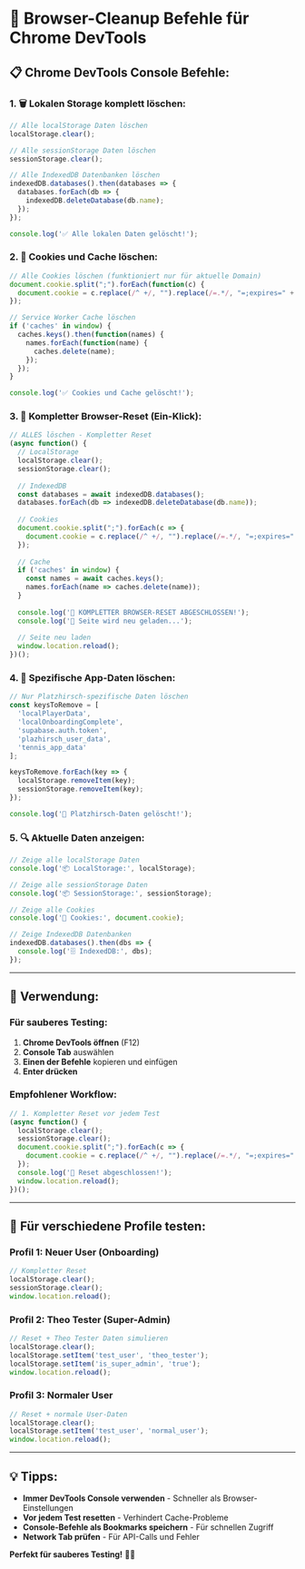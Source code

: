 # 🧹 Browser-Cleanup Befehle für Chrome DevTools

## 📋 **Chrome DevTools Console Befehle:**

### **1. 🗑️ Lokalen Storage komplett löschen:**
```javascript
// Alle localStorage Daten löschen
localStorage.clear();

// Alle sessionStorage Daten löschen  
sessionStorage.clear();

// Alle IndexedDB Datenbanken löschen
indexedDB.databases().then(databases => {
  databases.forEach(db => {
    indexedDB.deleteDatabase(db.name);
  });
});

console.log('✅ Alle lokalen Daten gelöscht!');
```

### **2. 🍪 Cookies und Cache löschen:**
```javascript
// Alle Cookies löschen (funktioniert nur für aktuelle Domain)
document.cookie.split(";").forEach(function(c) { 
  document.cookie = c.replace(/^ +/, "").replace(/=.*/, "=;expires=" + new Date().toUTCString() + ";path=/"); 
});

// Service Worker Cache löschen
if ('caches' in window) {
  caches.keys().then(function(names) {
    names.forEach(function(name) {
      caches.delete(name);
    });
  });
}

console.log('✅ Cookies und Cache gelöscht!');
```

### **3. 🔄 Kompletter Browser-Reset (Ein-Klick):**
```javascript
// ALLES löschen - Kompletter Reset
(async function() {
  // LocalStorage
  localStorage.clear();
  sessionStorage.clear();
  
  // IndexedDB
  const databases = await indexedDB.databases();
  databases.forEach(db => indexedDB.deleteDatabase(db.name));
  
  // Cookies
  document.cookie.split(";").forEach(c => { 
    document.cookie = c.replace(/^ +/, "").replace(/=.*/, "=;expires=" + new Date().toUTCString() + ";path=/"); 
  });
  
  // Cache
  if ('caches' in window) {
    const names = await caches.keys();
    names.forEach(name => caches.delete(name));
  }
  
  console.log('🧹 KOMPLETTER BROWSER-RESET ABGESCHLOSSEN!');
  console.log('🔄 Seite wird neu geladen...');
  
  // Seite neu laden
  window.location.reload();
})();
```

### **4. 🎯 Spezifische App-Daten löschen:**
```javascript
// Nur Platzhirsch-spezifische Daten löschen
const keysToRemove = [
  'localPlayerData',
  'localOnboardingComplete',
  'supabase.auth.token',
  'plazhirsch_user_data',
  'tennis_app_data'
];

keysToRemove.forEach(key => {
  localStorage.removeItem(key);
  sessionStorage.removeItem(key);
});

console.log('🎾 Platzhirsch-Daten gelöscht!');
```

### **5. 🔍 Aktuelle Daten anzeigen:**
```javascript
// Zeige alle localStorage Daten
console.log('📦 LocalStorage:', localStorage);

// Zeige alle sessionStorage Daten
console.log('📦 SessionStorage:', sessionStorage);

// Zeige alle Cookies
console.log('🍪 Cookies:', document.cookie);

// Zeige IndexedDB Datenbanken
indexedDB.databases().then(dbs => {
  console.log('🗄️ IndexedDB:', dbs);
});
```

---

## 🚀 **Verwendung:**

### **Für sauberes Testing:**
1. **Chrome DevTools öffnen** (F12)
2. **Console Tab** auswählen
3. **Einen der Befehle** kopieren und einfügen
4. **Enter drücken**

### **Empfohlener Workflow:**
```javascript
// 1. Kompletter Reset vor jedem Test
(async function() {
  localStorage.clear();
  sessionStorage.clear();
  document.cookie.split(";").forEach(c => { 
    document.cookie = c.replace(/^ +/, "").replace(/=.*/, "=;expires=" + new Date().toUTCString() + ";path=/"); 
  });
  console.log('🧹 Reset abgeschlossen!');
  window.location.reload();
})();
```

---

## 🎯 **Für verschiedene Profile testen:**

### **Profil 1: Neuer User (Onboarding)**
```javascript
// Kompletter Reset
localStorage.clear();
sessionStorage.clear();
window.location.reload();
```

### **Profil 2: Theo Tester (Super-Admin)**
```javascript
// Reset + Theo Tester Daten simulieren
localStorage.clear();
localStorage.setItem('test_user', 'theo_tester');
localStorage.setItem('is_super_admin', 'true');
window.location.reload();
```

### **Profil 3: Normaler User**
```javascript
// Reset + normale User-Daten
localStorage.clear();
localStorage.setItem('test_user', 'normal_user');
window.location.reload();
```

---

## 💡 **Tipps:**

- **Immer DevTools Console verwenden** - Schneller als Browser-Einstellungen
- **Vor jedem Test resetten** - Verhindert Cache-Probleme
- **Console-Befehle als Bookmarks speichern** - Für schnellen Zugriff
- **Network Tab prüfen** - Für API-Calls und Fehler

**Perfekt für sauberes Testing!** 🎾✨
